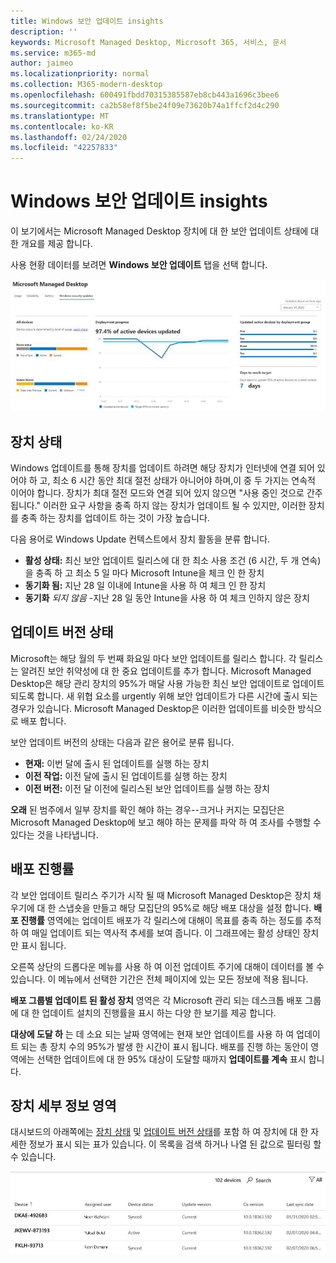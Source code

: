 ```yaml
---
title: Windows 보안 업데이트 insights
description: ''
keywords: Microsoft Managed Desktop, Microsoft 365, 서비스, 문서
ms.service: m365-md
author: jaimeo
ms.localizationpriority: normal
ms.collection: M365-modern-desktop
ms.openlocfilehash: 600491fbdd70315385587eb8cb443a1696c3bee6
ms.sourcegitcommit: ca2b58ef8f5be24f09e73620b74a1ffcf2d4c290
ms.translationtype: MT
ms.contentlocale: ko-KR
ms.lasthandoff: 02/24/2020
ms.locfileid: "42257833"
---
```

# <a name="windows-security-update-insights"></a>Windows 보안 업데이트 insights
이 보기에서는 Microsoft Managed Desktop 장치에 대 한 보안 업데이트 상태에 대 한 개요를 제공 합니다. 

사용 현황 데이터를 보려면 <strong>Windows 보안 업데이트</strong> 탭을 선택 합니다.

![Windows 보안 업데이트 창: 왼쪽 열에 표시 되는 장치 상태 및 업데이트 버전의 막대 그래프, 센터 열에서 시간이 지남에 따라 배포 진행률을 업데이트 하 고, 배포 그룹별 활성 장치 비율 및 95% 배포에 도달 하는 데 소요 되는 일 수를 표시 합니다. 오른쪽 열의 대상입니다.](../../media/update-insights.jpg)

## <a name="device-status"></a>장치 상태

Windows 업데이트를 통해 장치를 업데이트 하려면 해당 장치가 인터넷에 연결 되어 있어야 하 고, 최소 6 시간 동안 최대 절전 상태가 아니어야 하며,이 중 두 가지는 연속적 이어야 합니다. 장치가 최대 절전 모드와 연결 되어 있지 않으면 "사용 중인 것으로 간주 됩니다." 이러한 요구 사항을 충족 하지 않는 장치가 업데이트 될 수 있지만, 이러한 장치를 충족 하는 장치를 업데이트 하는 것이 가장 높습니다. 

다음 용어로 Windows Update 컨텍스트에서 장치 활동을 분류 합니다.

- <strong>활성 상태:</strong> 최신 보안 업데이트 릴리스에 대 한 최소 사용 조건 (6 시간, 두 개 연속)을 충족 하 고 최소 5 일 마다 Microsoft Intune을 체크 인 한 장치
- <strong>동기화 됨:</strong> 지난 28 일 이내에 Intune을 사용 하 여 체크 인 한 장치
- <strong>동기화</strong> <i>되지 않음</i> -지난 28 일 동안 Intune을 사용 하 여 체크 인하지 않은 장치




## <a name="update-version-status"></a>업데이트 버전 상태

Microsoft는 해당 월의 두 번째 화요일 마다 보안 업데이트를 릴리스 합니다. 각 릴리스는 알려진 보안 취약성에 대 한 중요 업데이트를 추가 합니다. Microsoft Managed Desktop은 해당 관리 장치의 95%가 매달 사용 가능한 최신 보안 업데이트로 업데이트 되도록 합니다. 새 위협 요소를 urgently 위해 보안 업데이트가 다른 시간에 출시 되는 경우가 있습니다. Microsoft Managed Desktop은 이러한 업데이트를 비슷한 방식으로 배포 합니다.

보안 업데이트 버전의 상태는 다음과 같은 용어로 분류 됩니다.

- <strong>현재:</strong> 이번 달에 출시 된 업데이트를 실행 하는 장치
- <strong>이전 작업:</strong> 이전 달에 출시 된 업데이트를 실행 하는 장치
- <strong>이전 버전:</strong> 이전 달 이전에 릴리스된 보안 업데이트를 실행 하는 장치

<strong>오래</strong> 된 범주에서 일부 장치를 확인 해야 하는 경우--크거나 커지는 모집단은 Microsoft Managed Desktop에 보고 해야 하는 문제를 파악 하 여 조사를 수행할 수 있다는 것을 나타냅니다.


## <a name="deployment-progress"></a>배포 진행률

각 보안 업데이트 릴리스 주기가 시작 될 때 Microsoft Managed Desktop은 장치 채우기에 대 한 스냅숏을 만들고 해당 모집단의 95%로 해당 배포 대상을 설정 합니다. <strong>배포 진행률</strong> 영역에는 업데이트 배포가 각 릴리스에 대해이 목표를 충족 하는 정도를 추적 하 여 매일 업데이트 되는 역사적 추세를 보여 줍니다. 이 그래프에는 활성 상태인 장치만 표시 됩니다.

오른쪽 상단의 드롭다운 메뉴를 사용 하 여 이전 업데이트 주기에 대해이 데이터를 볼 수 있습니다. 이 메뉴에서 선택한 기간은 전체 페이지에 있는 모든 정보에 적용 됩니다.

<strong>배포 그룹별 업데이트 된 활성 장치</strong> 영역은 각 Microsoft 관리 되는 데스크톱 배포 그룹에 대 한 업데이트 설치의 진행률을 표시 하는 다양 한 보기를 제공 합니다.

<strong>대상에 도달 하</strong> 는 데 소요 되는 날짜 영역에는 현재 보안 업데이트를 사용 하 여 업데이트 되는 총 장치 수의 95%가 발생 한 시간이 표시 됩니다. 배포를 진행 하는 동안이 영역에는 선택한 업데이트에 대 한 95% 대상이 도달할 때까지 <strong>업데이트를 계속</strong> 표시 합니다.

## <a name="device-details-area"></a>장치 세부 정보 영역

대시보드의 아래쪽에는 [장치 상태](#device-status) 및 [업데이트 버전 상태](#update-version-status)를 포함 하 여 장치에 대 한 자세한 정보가 표시 되는 표가 있습니다. 이 목록을 검색 하거나 나열 된 값으로 필터링 할 수 있습니다.


![장치 이름, 할당 된 사용자, 장치 상태, 업데이트 버전, 운영 체제 버전 및 장치를 마지막으로 동기화 한 날짜에 대 한 열이 표시 되는 디바이스 정보 테이블](../../media/security-update-insights-device-table-sterile.png)